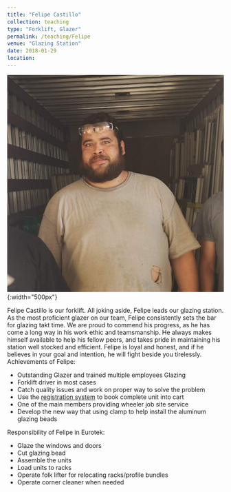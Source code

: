 ```yaml
---
title: "Felipe Castillo"
collection: teaching
type: "Forklift, Glazer"
permalink: /teaching/Felipe
venue: "Glazing Station"
date: 2018-01-29
location:
---
```

![tiny](/images/tiny.jpg){:width="500px"}

Felipe Castillo is our forklift. All joking aside, Felipe leads our glazing station. As the most proficient glazer on our team, Felipe consistently sets the bar for glazing takt time. We are proud to commend his progress, as he has come a long way in his work ethic and teamsmanship. He always makes himself available to help his fellow peers, and takes pride in maintaining his station well stocked and efficient. Felipe is loyal and honest, and if he believes in your goal and intention, he will fight beside you tirelessly.
Achievements of Felipe:
* Outstanding Glazer and trained multiple employees Glazing
* Forklift driver in most cases
* Catch quality issues and work on proper way to solve the problem
* Use the [registration system](https://bensenx.github.io/improvements/registration) to book complete unit into cart
* One of the main members providing wheeler job site service
* Develop the new way that using clamp to help install the aluminum glazing beads

Responsibility of Felipe in Eurotek:
* Glaze the windows and doors
* Cut glazing bead
* Assemble the units
* Load units to racks
* Operate folk lifter for relocating racks/profile bundles
* Operate corner cleaner when needed

